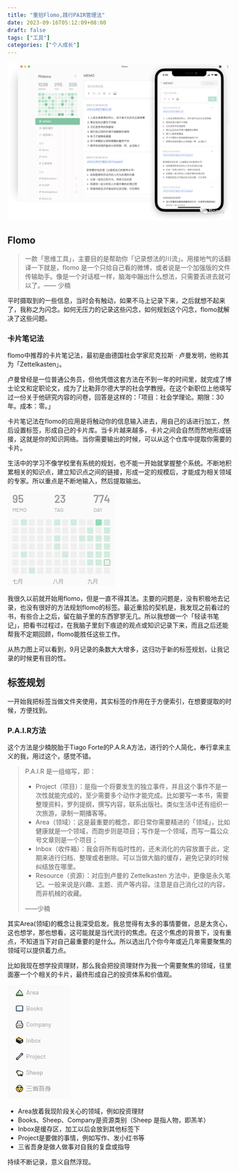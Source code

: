 ```yaml
---
title: "重拾Flomo,践行PAIR管理法"
date: 2023-09-16T05:12:09+08:00
draft: false
tags: ["工具"]
categories: ["个人成长"]
---
```


![img](https://raw.githubusercontent.com/LuisY92/picture/main/image/202309160528989.webp)
<!--more-->

## Flomo

> 一款「思维工具」，主要目的是帮助你「记录想法的川流」。用接地气的话翻译一下就是，flomo 是一个只给自己看的微博，或者说是一个加强版的文件传输助手。像是一个对话框一样，脑海中蹦出什么想法，只需要丢进去就可以了。—— 少楠

平时摄取到的一些信息，当时会有触动，如果不马上记录下来，之后就想不起来了，我称之为闪念。如何无压力的记录这些闪念，如何规划这个闪念，flomo就解决了这些问题。

### 卡片笔记法

flomo中推荐的卡片笔记法，最初是由德国社会学家尼克拉斯 · 卢曼发明，他称其为「Zettelkasten」。

卢曼曾经是一位普通公务员，但他凭借这套方法在不到一年的时间里，就完成了博士论文和定职论文，成为了比勒菲尔德大学的社会学教授。在这个新职位上他填写过一份关于他研究内容的问卷，回答是这样的：「项目：社会学理论。期限：30 年。成本：零。」

卡片笔记法在flomo的应用是将触动你的信息输入进去，用自己的话进行加工，然后设置标签，形成自己的卡片库。当卡片越来越多，卡片之间会自然而然地形成链接，这就是你的知识网络。当你需要输出的时候，可以从这个仓库中提取你需要的卡片。

生活中的学习不像学校里有系统的规划，也不能一开始就掌握整个系统。不断地积累相关的知识点，建立知识点之间的链接，形成一定的规模后，才能成为相关领域的专家。所以重点是不断地输入，然后提取输出。

![image-20230916060341711](https://raw.githubusercontent.com/LuisY92/picture/main/image/202309160603741.png)

我很久以前就开始用flomo，但是一直不得其法。主要的问题是，没有积极地去记录，也没有很好的方法规划flomo的标签。最近重拾的契机是，我发现之前看过的书，有些合上之后，留在脑子里的东西寥寥无几。所以我想做一个「轻读书笔记」，把看书过程过，在我脑子里刻下痕迹的观点或知识记录下来，而且之后还能帮我不定期回顾，flomo能胜任这些工作。

从热力图上可以看到，9月记录的条数大大增多，这归功于新的标签规划，让我记录的时候更有目的性。

## 标签规划

一开始我把标签当做文件夹使用，其实标签的作用在于方便索引，在想要提取的时候，方便找到。

### P.A.I.R方法

这个方法是少楠脱胎于Tiago Forte的P.A.R.A方法，进行的个人简化，奉行拿来主义的我，用过这个，感觉不错。

> P.A.I.R 是一组缩写，即：
>
> - Project（项目）：是指一个将要发生的独立事件，并且这个事件不是一次性就能完成的，至少需要多个动作才能完成。比如要写一本书，需要整理资料，罗列提纲，撰写内容，联系出版社。类似生活中还有组织一次旅游，录制一期播客等。
> - Area（领域）：这是最重要的概念，即日常你需要精进的「领域」，比如健康就是一个领域，而跑步则是项目；写作是一个领域，而写一篇公众号文章则是一个项目；
> - Inbox（收件箱）：我会将所有临时性的，还未消化的内容放置于此，定期来进行归档、整理或者删除。可以当做大脑的缓存，避免记录的时候纠结放在哪里。
> - Resource（资源）：对应到卢曼的 Zettelkasten 方法中，更像是永久笔记。一般来说是兴趣、主题、资产等内容。注意是自己消化过的内容，而非机械的收藏。
>
> ——少楠

其实Area(领域)的概念让我深受启发。我总觉得有太多的事情要做，总是太贪心，这也想学，那也想看，这可能就是当代流行的焦虑。在这个焦虑的背景下，没有重点，不知道当下对自己最重要的是什么。所以选出几个你今年或近几年需要聚焦的领域可以提供着力点。

比如我现在想学投资理财，那么我会把投资理财作为我一个需要聚焦的领域，往里面塞一个个相关的卡片，最终形成自己的投资体系和价值观。

![image-20230916061858518](https://raw.githubusercontent.com/LuisY92/picture/main/image/202309160618547.png)

- Area放着我现阶段关心的领域，例如投资理财
- Books、Sheep、Company是资源类别（Sheep 是指人物，即羔羊）
- Inbox是缓存区，加工以后会放到其他标签下
- Project是要做的事情，例如写作、发小红书等
- 三省吾身是做人做事对自我的复盘或指导

持续不断记录，意义自然浮现。

